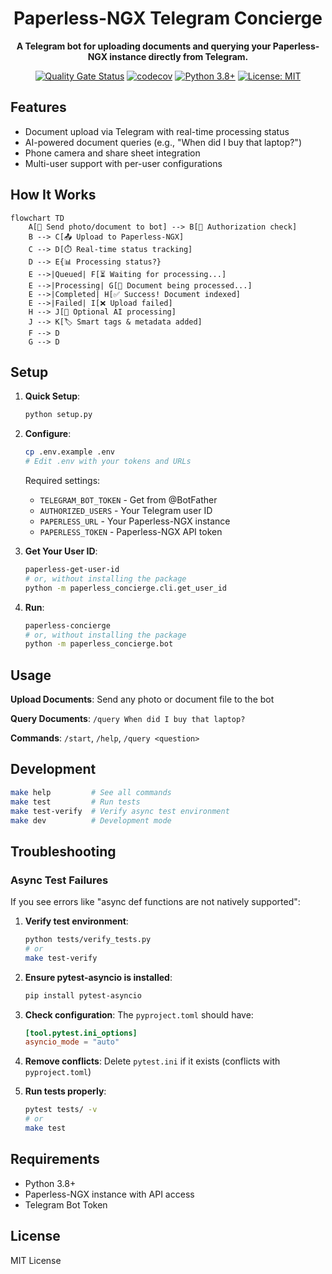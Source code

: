 <div align="center">
  <h1>Paperless-NGX Telegram Concierge</h1>
  <p><strong>A Telegram bot for uploading documents and querying your Paperless-NGX instance directly from Telegram.</strong></p>

  [![Quality Gate Status](https://sonarcloud.io/api/project_badges/measure?project=mitchins_paperless-concierge&metric=alert_status)](https://sonarcloud.io/summary/new_code?id=mitchins_paperless-concierge)
  [![codecov](https://codecov.io/gh/mitchins/paperless-concierge/graph/badge.svg)](https://codecov.io/gh/mitchins/paperless-concierge)
  [![Python 3.8+](https://img.shields.io/badge/python-3.8+-blue.svg)](https://www.python.org/downloads/)
  [![License: MIT](https://img.shields.io/badge/License-MIT-yellow.svg)](https://opensource.org/licenses/MIT)
</div>

## Features

- Document upload via Telegram with real-time processing status
- AI-powered document queries (e.g., "When did I buy that laptop?")
- Phone camera and share sheet integration
- Multi-user support with per-user configurations

## How It Works

```mermaid
flowchart TD
    A[📱 Send photo/document to bot] --> B[🔐 Authorization check]
    B --> C[📤 Upload to Paperless-NGX]
    C --> D[⏱️ Real-time status tracking]
    D --> E{📊 Processing status?}
    E -->|Queued| F[⏳ Waiting for processing...]
    E -->|Processing| G[🔄 Document being processed...]
    E -->|Completed| H[✅ Success! Document indexed]
    E -->|Failed| I[❌ Upload failed]
    H --> J[🤖 Optional AI processing]
    J --> K[🏷️ Smart tags & metadata added]
    F --> D
    G --> D

```

## Setup

1. **Quick Setup**:
   ```bash
   python setup.py
   ```

2. **Configure**:
   ```bash
   cp .env.example .env
   # Edit .env with your tokens and URLs
   ```

   Required settings:
   - `TELEGRAM_BOT_TOKEN` - Get from @BotFather
   - `AUTHORIZED_USERS` - Your Telegram user ID
   - `PAPERLESS_URL` - Your Paperless-NGX instance
   - `PAPERLESS_TOKEN` - Paperless-NGX API token

3. **Get Your User ID**:
   ```bash
   paperless-get-user-id
   # or, without installing the package
   python -m paperless_concierge.cli.get_user_id
   ```

4. **Run**:
   ```bash
   paperless-concierge
   # or, without installing the package
   python -m paperless_concierge.bot
   ```

## Usage

**Upload Documents**: Send any photo or document file to the bot

**Query Documents**: `/query When did I buy that laptop?`

**Commands**: `/start`, `/help`, `/query <question>`

## Development

```bash
make help         # See all commands
make test         # Run tests
make test-verify  # Verify async test environment
make dev          # Development mode
```

## Troubleshooting

### Async Test Failures

If you see errors like "async def functions are not natively supported":

1. **Verify test environment**:
   ```bash
   python tests/verify_tests.py
   # or
   make test-verify
   ```

2. **Ensure pytest-asyncio is installed**:
   ```bash
   pip install pytest-asyncio
   ```

3. **Check configuration**: The `pyproject.toml` should have:
   ```toml
   [tool.pytest.ini_options]
   asyncio_mode = "auto"
   ```

4. **Remove conflicts**: Delete `pytest.ini` if it exists (conflicts with `pyproject.toml`)

5. **Run tests properly**:
   ```bash
   pytest tests/ -v
   # or
   make test
   ```

## Requirements

- Python 3.8+
- Paperless-NGX instance with API access
- Telegram Bot Token

## License

MIT License
